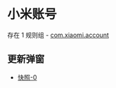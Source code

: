 # 小米账号

存在 1 规则组 - [com.xiaomi.account](/src/apps/com.xiaomi.account.ts)

## 更新弹窗

- [快照-0](https://gkd-kit.songe.li/import/12781280)
